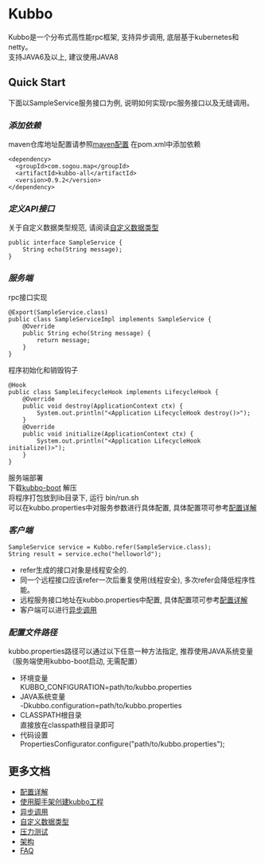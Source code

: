 # Kubbo
Kubbo是一个分布式高性能rpc框架, 支持异步调用, 底层基于kubernetes和netty。  
支持JAVA6及以上, 建议使用JAVA8


## Quick Start
下面以SampleService服务接口为例, 说明如何实现rpc服务接口以及无缝调用。  

### *添加依赖*  
maven仓库地址配置请参照[maven配置](docs/env/maven.md)
在pom.xml中添加依赖
```
<dependency>
  <groupId>com.sogou.map</groupId>
  <artifactId>kubbo-all</artifactId>
  <version>0.9.2</version>
</dependency>
```

### *定义API接口*  
关于自定义数据类型规范, 请阅读[自定义数据类型](docs/serialization.md)
```
public interface SampleService {
    String echo(String message);
}
```


### *服务端*    
rpc接口实现  
```
@Export(SampleService.class)
public class SampleServiceImpl implements SampleService {
    @Override
    public String echo(String message) {
        return message;
    }
}
```

程序初始化和销毁钩子  
```
@Hook
public class SampleLifecycleHook implements LifecycleHook {
    @Override
    public void destroy(ApplicationContext ctx) {
        System.out.println("<Application LifecycleHook destroy()>");     
    }
    @Override
    public void initialize(ApplicationContext ctx) {
        System.out.println("<Application LifecycleHook initialize()>");
    }
}
```

服务端部署  
下载[kubbo-boot](http://release.mssp.sogou/kubbo/kubbo-boot-latest.tar.gz) 解压  
将程序打包放到lib目录下, 运行 bin/run.sh  
可以在kubbo.properties中对服务参数进行具体配置, 具体配置项可参考[配置详解](docs/configuration.md)


### *客户端*
```
SampleService service = Kubbo.refer(SampleService.class);
String result = service.echo("helloworld");
```
- refer生成的接口对象是线程安全的.  
- 同一个远程接口应该refer一次后重复使用(线程安全), 多次refer会降低程序性能。
- 远程服务接口地址在kubbo.properties中配置, 具体配置项可参考[配置详解](docs/configuration.md)
- 客户端可以进行[异步调用](docs/async.md)


### *配置文件路径*
kubbo.properties路径可以通过以下任意一种方法指定, 推荐使用JAVA系统变量（服务端使用kubbo-boot启动, 无需配置）  
* 环境变量  
  KUBBO_CONFIGURATION=path/to/kubbo.properties
* JAVA系统变量  
  -Dkubbo.configuration=path/to/kubbo.properties
* CLASSPATH根目录  
  直接放在classpath根目录即可
* 代码设置  
  PropertiesConfigurator.configure("path/to/kubbo.properties");  

## 更多文档
- [配置详解](docs/configuration.md)
- [使用脚手架创建kubbo工程](docs/env/maven-archetype-kubbo-rpc.md)
- [异步调用](docs/async.md)
- [自定义数据类型](docs/serialization.md)
- [压力测试](docs/benchmark.md)
- [架构](docs/architecture.md)
- [FAQ](docs/faq.md)